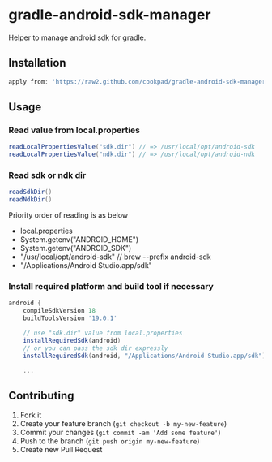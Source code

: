 # gradle-android-sdk-manager

Helper to manage android sdk for gradle.

## Installation

```groovy
apply from: 'https://raw2.github.com/cookpad/gradle-android-sdk-manager/master/sdk_manager.gradle'
```

## Usage

### Read value from local.properties

```groovy
readLocalPropertiesValue("sdk.dir") // => /usr/local/opt/android-sdk
readLocalPropertiesValue("ndk.dir") // => /usr/local/opt/android-ndk
```

### Read sdk or ndk dir

```groovy
readSdkDir()
readNdkDir()
```

Priority order of reading is as below

* local.properties
* System.getenv("ANDROID_HOME")
* System.getenv("ANDROID_SDK")
* "/usr/local/opt/android-sdk" // brew --prefix android-sdk
* "/Applications/Android Studio.app/sdk"

### Install required platform and build tool if necessary

```groovy
android {
    compileSdkVersion 18
    buildToolsVersion '19.0.1'

    // use "sdk.dir" value from local.properties
    installRequiredSdk(android)
    // or you can pass the sdk dir expressly
    installRequiredSdk(android, "/Applications/Android Studio.app/sdk")

    ...
```


## Contributing

1. Fork it
2. Create your feature branch (`git checkout -b my-new-feature`)
3. Commit your changes (`git commit -am 'Add some feature'`)
4. Push to the branch (`git push origin my-new-feature`)
5. Create new Pull Request

